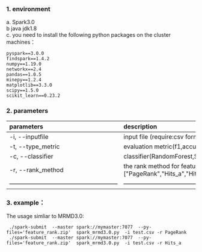 ### 1. environment 
a. Spark3.0  
b  java jdk1.8  
c. you need to install the following python packages on the cluster machines：

  ```
  pyspark==3.0.0  
  findspark==1.4.2  
  numpy==1.19.0  
  networkx==2.4  
  pandas==1.0.5  
  minepy==1.2.4  
  matplotlib==3.3.0  
  scipy==1.5.0  
  scikit_learn==0.23.2  
  ```
### 2. parameters
 |parameters|description|
|:-|:-|  
|-i, --inputfile|input file (require:csv format)|   
|-t, --type_metric|evaluation metric(f1,accuracy,precision,recall,auc), default=f1 |   
|-c, --classifier|classifier(RandomForest,SVM,Bayes) default="RandomForest"|   
|-r, --rank_method|the rank method for features,choices=["PageRank","Hits_a","Hits_h","LeaderRank","TrustRank"],default="PageRank"|   
|——————————————————|————————————————| 

### 3. example：
The usage simliar to MRMD3.0:
```
 ./spark-submit  --master spark://mymaster:7077  --py-files='feature_rank.zip'  spark_mrmd3.0.py  -i test.csv -r PageRank
 ./spark-submit  --master spark://mymaster:7077  --py-files='feature_rank.zip'  spark_mrmd3.0.py  -i test.csv -r Hits_a
```
